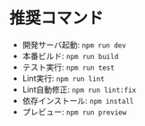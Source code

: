 # 推奨コマンド
- 開発サーバ起動: `npm run dev`
- 本番ビルド: `npm run build`
- テスト実行: `npm run test`
- Lint実行: `npm run lint`
- Lint自動修正: `npm run lint:fix`
- 依存インストール: `npm install`
- プレビュー: `npm run preview`